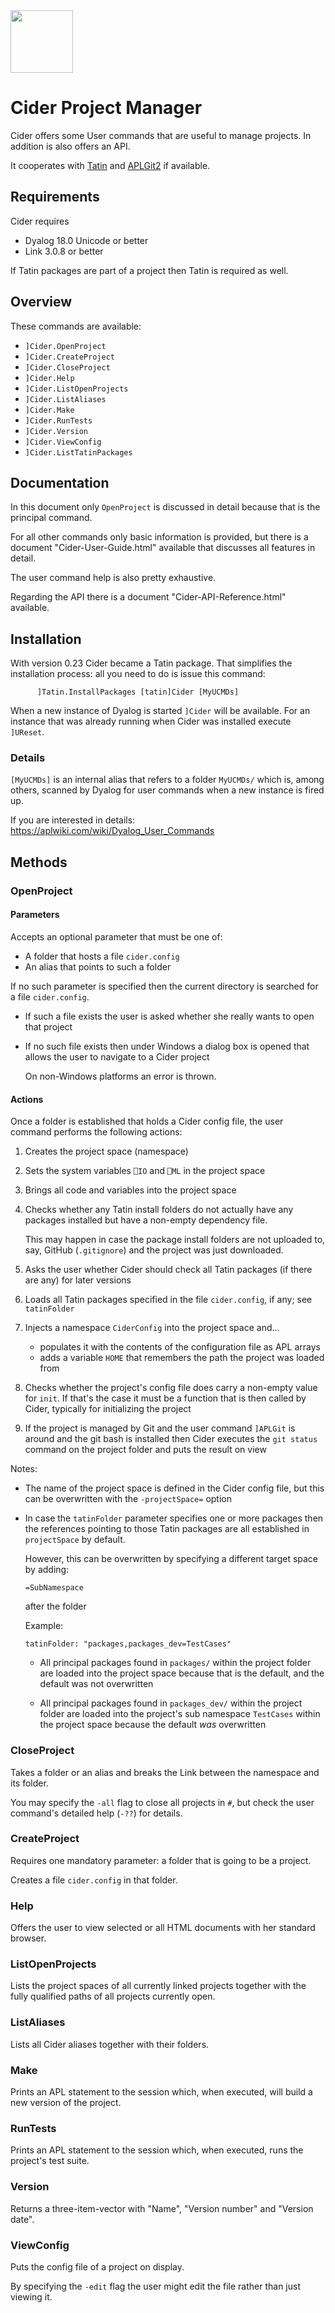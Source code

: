 <image src="https://github.com/aplteam/cider/blob/main/Assets/Cider-Logo.png?raw-true" width="100" height="100">


# Cider Project Manager

Cider offers some User commands that are useful to manage projects. In addition is also offers an API.

It cooperates with [Tatin](https://github.com/aplteam.Cider "Link to Cider on GitHub") and [APLGit2](https://github.com/aplteam.APLGit2 "Link to APLGit2 on GitHub") if available.


## Requirements

Cider requires 

* Dyalog 18.0 Unicode or better 
* Link 3.0.8 or better

If Tatin packages are part of a project then Tatin is required as well.


## Overview

These commands are available:

* `]Cider.OpenProject`
* `]Cider.CreateProject`
* `]Cider.CloseProject`
* `]Cider.Help`
* `]Cider.ListOpenProjects`
* `]Cider.ListAliases`
* `]Cider.Make`
* `]Cider.RunTests`
* `]Cider.Version`
* `]Cider.ViewConfig`
* `]Cider.ListTatinPackages`

## Documentation

In this document only `OpenProject` is discussed in detail because that is the principal command.

For all other commands only basic information is provided, but there is a document "Cider-User-Guide.html" available that discusses all features in detail.

The user command help is also pretty exhaustive.

Regarding the API there is a document "Cider-API-Reference.html" available.


## Installation

With version 0.23 Cider became a Tatin package. That simplifies the installation process: all you need to do is issue this command:

```
      ]Tatin.InstallPackages [tatin]Cider [MyUCMDs]
```

When a new instance of Dyalog is started `]Cider` will be available. For an instance that was already running when Cider was installed execute `]UReset`.

### Details
`[MyUCMDs]` is an internal alias that refers to a folder `MyUCMDs/` which is, among others, scanned by Dyalog for user commands when a new instance is fired up.

If you are interested in details: <https://aplwiki.com/wiki/Dyalog_User_Commands>

## Methods


### OpenProject


#### Parameters

Accepts an optional parameter that must be one of:

* A folder that hosts a file `cider.config`
* An alias that points to such a folder

If no such parameter is specified then the current directory is searched for a file `cider.config`. 

* If such a file exists the user is asked whether she really wants to open that project
* If no such file exists then under Windows a dialog box is opened that allows the user to navigate to a Cider project

  On non-Windows platforms an error is thrown.


#### Actions 

Once a folder is established that holds a Cider config file, the user command performs the following actions:

1. Creates the project space (namespace)
1. Sets the system variables `⎕IO` and `⎕ML` in the project space
1. Brings all code and variables into the project space
1. Checks whether any Tatin install folders do not actually have any packages installed but have a non-empty dependency file.

   This may happen in case the package install folders are not uploaded to, say, GitHub (`.gitignore`) and the project was just downloaded.
1. Asks the user whether Cider should check all Tatin packages (if there are any) for later versions 
1. Loads all Tatin packages specified in the file `cider.config`, if any; see `tatinFolder`
1. Injects a namespace `CiderConfig` into the project space and...
   * populates it with the contents of the configuration file as APL arrays
   * adds a variable `HOME` that remembers the path the project was loaded from   
1. Checks whether the project's config file does carry a non-empty value for `init`. If that's the case it must be a function that is then called by Cider, typically for initializing the project
1. If the project is managed by Git and the user command `]APLGit` is around and the git bash is installed then Cider executes the `git status` command on the project folder and puts the result on view

Notes:

* The name of the project space is defined in the Cider config file, but this can be overwritten with the `-projectSpace=` option
* In case the `tatinFolder` parameter specifies one or more packages then the references pointing to those Tatin packages are all established in `projectSpace` by default.

  However, this can be overwritten by specifying a different target space by adding:

  `=SubNamespace`

  after the folder

  Example:

  ```
  tatinFolder: "packages,packages_dev=TestCases"
  ```

  * All principal packages found in `packages/` within the project folder are loaded into the project space because that is the default, and  the default was not overwritten

  * All principal packages found in `packages_dev/` within the project folder  are loaded into the project's sub namespace `TestCases` within the project space because the default _was_ overwritten

### CloseProject

Takes a folder or an alias and breaks the Link between the namespace and its folder.

You may specify the `-all` flag to close all projects in `#`, but check the user command's detailed help (`-??`) for details.


### CreateProject

Requires one mandatory parameter: a folder that is going to be a project. 

Creates a file `cider.config` in that folder.

 
### Help

Offers the user to view selected or all HTML documents with her standard browser.

### ListOpenProjects

Lists the project spaces of all currently linked projects together with the fully qualified paths of all projects currently open.


### ListAliases

Lists all Cider aliases together with their folders.


### Make

Prints an APL statement to the session which, when executed, will build a new version of the project.


### RunTests

Prints an APL statement to the session which, when executed, runs the project's test suite.


### Version

Returns a three-item-vector with "Name", "Version number" and "Version date".


### ViewConfig

Puts the config file of a project on display. 

By specifying the `-edit` flag the user might edit the file rather than just viewing it.
